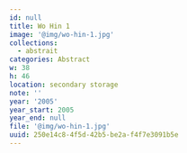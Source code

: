 ```yaml
---
id: null
title: Wo Hin 1
image: '@img/wo-hin-1.jpg'
collections:
  - abstrait
categories: Abstract
w: 38
h: 46
location: secondary storage
note: ''
year: '2005'
year_start: 2005
year_end: null
file: '@img/wo-hin-1.jpg'
uuid: 250e14c8-4f5d-42b5-be2a-f4f7e3091b5e
---
```


